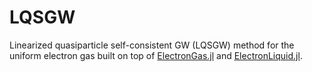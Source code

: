 # LQSGW

Linearized quasiparticle self-consistent GW (LQSGW) method for the uniform electron gas built on top of [ElectronGas.jl](https://github.com/numericalEFT/ElectronGas.jl) and [ElectronLiquid.jl](https://github.com/numericalEFT/ElectronLiquid.jl).

